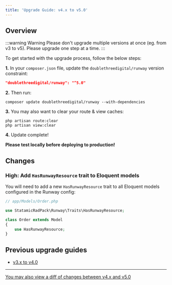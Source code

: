 ```yaml
---
title: 'Upgrade Guide: v4.x to v5.0'
---
```


## Overview

:::warning Warning
Please don't upgrade multiple versions at once (eg. from v3 to v5). Please upgrade one step at a time.
:::

To get started with the upgrade process, follow the below steps:

**1.** In your `composer.json` file, update the `doublethreedigital/runway` version constraint:

```json
"doublethreedigital/runway": "^5.0"
```

**2.** Then run:

```
composer update doublethreedigital/runway --with-dependencies
```

**3.** You may also want to clear your route & view caches:

```
php artisan route:clear
php artisan view:clear
```

**4.** Update complete!

**Please test locally before deploying to production!**

## Changes

### High: Add `HasRunwayResource` trait to Eloquent models

You will need to add a new `HasRunwayResource` trait to all Eloquent models configured in the Runway config:

```php
// app/Models/Order.php

use StatamicRadPack\Runway\Traits\HasRunwayResource;

class Order extends Model
{
    use HasRunwayResource;
}
```

## Previous upgrade guides

-   [v3.x to v4.0](/upgrade-guides/v3-x-to-v4-0)

---

[You may also view a diff of changes between v4.x and v5.0](https://github.com/duncanmcclean/runway/compare/4.x...5.x)
